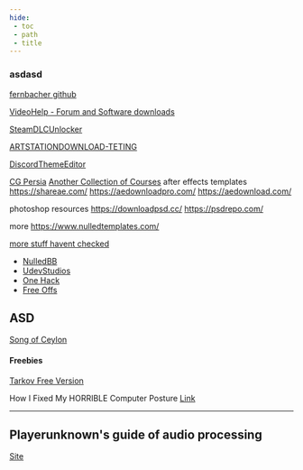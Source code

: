 ```yaml
---
hide:
 - toc
 - path
 - title
---
```


### asdasd

[fernbacher github](https://codeberg.org/fernbacher/Piracy)

[VideoHelp - Forum and Software downloads](https://www.videohelp.com/)

[SteamDLCUnlocker](https://github.com/acidicoala/Koalageddon2)

[ARTSTATIONDOWNLOAD-TETING](https://forum.videohelp.com/threads/401683-Struggle-to-download-from-ArtStation-com)

[DiscordThemeEditor](https://bdeditor.dev/themes)

[CG Persia](https://cgpersia.com/)
[Another Collection of Courses](https://github.com/masterbrian99/free-courses-for-everyone)
after effects templates https://shareae.com/
https://aedownloadpro.com/
https://aedownload.com/
 
photoshop resources https://downloadpsd.cc/
https://psdrepo.com/
 
more https://www.nulledtemplates.com/

[more stuff havent checked](https://gist.github.com/taskylizard/5ba73bf97dccf159316edcf4c6520856)

- [NulledBB](https://nulledbb.com/)
- [UdevStudios](https://udevstudio.com/)
- [One Hack](https://onehack.us/)
- [Free Offs](https://freesoff.com/latest)

## ASD

[Song of Ceylon](http://www.colonialfilm.org.uk/node/486/)

#### Freebies

[Tarkov Free Version](https://justemutarkov.eu/)

How I Fixed My HORRIBLE Computer Posture [Link](https://www.youtube.com/watch?v=Rc8ZQeIZn40)

--- 

## Playerunknown's guide of audio processing 

[Site](https://playerunknownproductions.net/news/audio-analog-audio-in-a-digital-world)